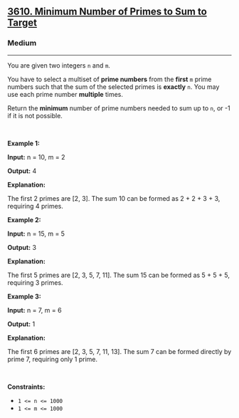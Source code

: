 <h2><a href="https://leetcode.com/problems/minimum-number-of-primes-to-sum-to-target">3610. Minimum Number of Primes to Sum to Target</a></h2><h3>Medium</h3><hr><p>You are given two integers <code>n</code> and <code>m</code>.</p>

<p>You have to select a multiset of <strong><span data-keyword="prime-number">prime numbers</span></strong> from the <strong>first</strong> <code>m</code> prime numbers such that the sum of the selected primes is <strong>exactly</strong> <code>n</code>. You may use each prime number <strong>multiple</strong> times.</p>

<p>Return the <strong>minimum</strong> number of prime numbers needed to sum up to <code>n</code>, or -1 if it is not possible.</p>

<p>&nbsp;</p>
<p><strong class="example">Example 1:</strong></p>

<div class="example-block">
<p><strong>Input:</strong> <span class="example-io">n = 10, m = 2</span></p>

<p><strong>Output:</strong> <span class="example-io">4</span></p>

<p><strong>Explanation:</strong></p>

<p>The first 2 primes are [2, 3]. The sum 10 can be formed as 2 + 2 + 3 + 3, requiring 4 primes.</p>
</div>

<p><strong class="example">Example 2:</strong></p>

<div class="example-block">
<p><strong>Input:</strong> <span class="example-io">n = 15, m = 5</span></p>

<p><strong>Output:</strong> <span class="example-io">3</span></p>

<p><strong>Explanation:</strong></p>

<p>The first 5 primes are [2, 3, 5, 7, 11]. The sum 15 can be formed as 5 + 5 + 5, requiring 3 primes.</p>
</div>

<p><strong class="example">Example 3:</strong></p>

<div class="example-block">
<p><strong>Input:</strong> <span class="example-io">n = 7, m = 6</span></p>

<p><strong>Output:</strong> <span class="example-io">1</span></p>

<p><strong>Explanation:</strong></p>

<p>The first 6 primes are [2, 3, 5, 7, 11, 13]. The sum 7 can be formed directly by prime 7, requiring only 1 prime.</p>
</div>

<p>&nbsp;</p>
<p><strong>Constraints:</strong></p>

<ul>
	<li><code>1 &lt;= n &lt;= 1000</code></li>
	<li><code>1 &lt;= m &lt;= 1000</code></li>
</ul>
